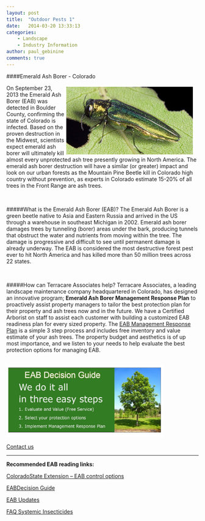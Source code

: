 ```yaml
---
layout: post
title:  "Outdoor Pests 1"
date:   2014-03-20 13:33:13
categories: 
    - Landscape 
    - Industry Information
author: paul_gebinine
comments: true
---
```


####Emerald Ash Borer - Colorado  

<img src="/images/blog/ashborer.jpg" alt="Ash Borer Photo" width="332px" height="177px" style="float:right; border: 5px solid white; margin-right: 10px;">

On September 23, 2013 the Emerald Ash Borer (EAB) was detected in Boulder County, confirming the state of Colorado is infected.   Based on the proven destruction in the Midwest, scientists expect emerald ash borer will ultimately kill almost every unprotected ash tree presently growing in North America.  The emerald ash borer destruction will have a similar (or greater) impact and look on our urban forests as the Mountain Pine Beetle kill in Colorado high country without prevention, as experts in Colorado estimate 15-20% of all trees in the Front Range are ash trees.

<br>

#####What is the Emerald Ash Borer (EAB)?
The Emerald Ash Borer is a green beetle native to Asia and Eastern Russia and arrived in the US through a warehouse in southeast Michigan in 2002.  Emerald ash borer damages trees by tunneling (borer) areas under the bark, producing tunnels that obstruct the water and nutrients from moving within the tree. The damage is progressive and difficult to see until permanent damage is already underway. The EAB is considered the most destructive forest pest ever to hit North America and has killed more than 50 million trees across 22 states. 

<br>

#####How can Terracare Associates help?
Terracare Associates, a leading landscape maintenance company headquartered in Colorado, has designed an innovative program; **Emerald Ash Borer Management Response Plan** to proactively assist property managers to tailor the best protection plan for their property and ash trees now and in the future. 
We have a Certified Arborist on staff to assist each customer with building a customized EAB readiness plan for every sized property.  The [EAB Management Response Plan](http://terracareassociates.com/emerald-ash-borer/emerald-ash-borer-management-response-plan/ "EAB Management Response Plan") is a simple 3 step process and includes free inventory and value estimate of your ash trees.   The property budget and aesthetics is of up most importance, and we listen to your needs to help evaluate the best protection options for managing EAB.

<br>

<img src="/images/blog/EAB3steps.jpg" alt="EAB 3 Steps Photo" width="400px" height="178px" style="float:none; border: 5px solid white; margin: 0 auto;">

[Contact us](http://terracareassociates/contact-us "Contact Us")

<hr>

**Recommended EAB reading links:**


[ColoradoState Extension – EAB control options](http://bspm.agsci.colostate.edu/files/2014/02/EAB-control-options-February-11.pdf "ColoradoState Extension – EAB control options")


[EABDecision Guide](http://extension.entm.purdue.edu/EAB/PDF/NABB_DecisionGuide.pdf "EAB Decision Guide")


[EAB Updates](http://eabcolorado.com/ "EAB Updates")

[FAQ Systemic Insecticides](http://www.emeraldashborer.info/files/Potential_Side_Effects_of_EAB_Insecticides_FAQ.pdf "FAQ Systemic Insecticides")
